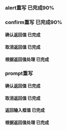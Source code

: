 ### alert重写     已完成90%

### confirm重写       已完成90%
#### 确认返回值      已完成
#### 取消返回值      已完成
#### 根据返回值处理    已完成

### prompt重写   
#### 确认返回值      已完成
#### 取消返回值      已完成
#### 返回输入框值      已完成
#### 根据返回值处理      已完成



